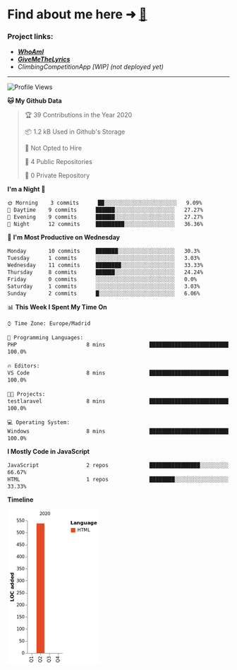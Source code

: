 # Find about me here ➜ [🧑](https://pauabella.dev)

### Project links:
- ***[WhoAmI](https://pauabella.dev)***
- ***[GiveMeTheLyrics](https://pauabella.dev/GiveMeTheLyrics)***
- *ClimbingCompetitionApp [WIP] (not deployed yet)*

---
<!--START_SECTION:waka-->
![Profile Views](http://img.shields.io/badge/Profile%20Views-63-blue)

**🐱 My Github Data** 

> 🏆 39 Contributions in the Year 2020
 > 
> 📦 1.2 kB Used in Github's Storage 
 > 
> 🚫 Not Opted to Hire
 > 
> 📜 4 Public Repositories
 > 
> 🔑 0 Private Repository 
 > 
**I'm a Night 🦉** 

```text
🌞 Morning    3 commits      ██░░░░░░░░░░░░░░░░░░░░░░░   9.09% 
🌆 Daytime    9 commits      ██████░░░░░░░░░░░░░░░░░░░   27.27% 
🌃 Evening    9 commits      ██████░░░░░░░░░░░░░░░░░░░   27.27% 
🌙 Night      12 commits     █████████░░░░░░░░░░░░░░░░   36.36%

```
📅 **I'm Most Productive on Wednesday** 

```text
Monday       10 commits     ███████░░░░░░░░░░░░░░░░░░   30.3% 
Tuesday      1 commits      ░░░░░░░░░░░░░░░░░░░░░░░░░   3.03% 
Wednesday    11 commits     ████████░░░░░░░░░░░░░░░░░   33.33% 
Thursday     8 commits      ██████░░░░░░░░░░░░░░░░░░░   24.24% 
Friday       0 commits      ░░░░░░░░░░░░░░░░░░░░░░░░░   0.0% 
Saturday     1 commits      ░░░░░░░░░░░░░░░░░░░░░░░░░   3.03% 
Sunday       2 commits      █░░░░░░░░░░░░░░░░░░░░░░░░   6.06%

```


📊 **This Week I Spent My Time On** 

```text
⌚︎ Time Zone: Europe/Madrid

💬 Programming Languages: 
PHP                      8 mins              █████████████████████████   100.0%

🔥 Editors: 
VS Code                  8 mins              █████████████████████████   100.0%

🐱‍💻 Projects: 
testlaravel              8 mins              █████████████████████████   100.0%

💻 Operating System: 
Windows                  8 mins              █████████████████████████   100.0%

```

**I Mostly Code in JavaScript** 

```text
JavaScript               2 repos             ████████████████░░░░░░░░░   66.67% 
HTML                     1 repos             ████████░░░░░░░░░░░░░░░░░   33.33%

```


**Timeline**

![Chart not found](https://github.com/PauAbellaMolina/PauAbellaMolina/blob/master/charts/bar_graph.png) 


<!--END_SECTION:waka-->